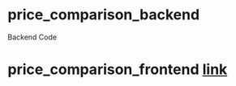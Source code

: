 # price_comparison_backend
Backend Code

# price_comparison_frontend [link](https://github.com/samydevelops/price_comparison_frontend)
